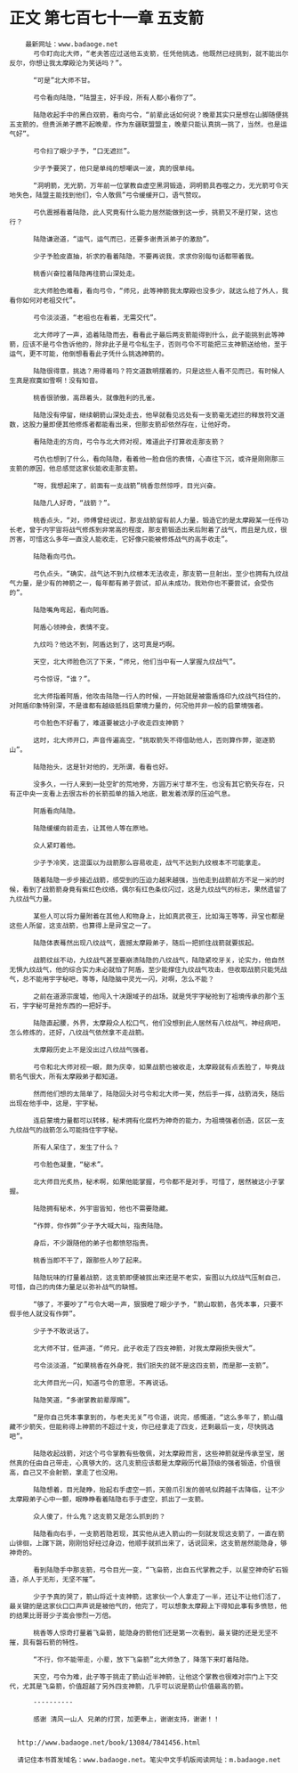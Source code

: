 # 正文 第七百七十一章 五支箭
        最新网址：www.badaoge.net
          弓令盯向北大师，“老夫答应过送他五支箭，任凭他挑选，他既然已经挑到，就不能出尔反尔，你想让我太摩殿沦为笑话吗？”。
      
          “可是”北大师不甘。
      
          弓令看向陆隐，“陆盟主，好手段，所有人都小看你了”。
      
          陆隐收起手中的黑白双箭，看向弓令，“前辈此话如何说？晚辈其实只是想在山脚随便挑五支箭的，但贵派弟子瞧不起晚辈，作为东疆联盟盟主，晚辈只能认真挑一挑了，当然，也是运气好”。
      
          弓令扫了眼少子予，“口无遮拦”。
      
          少子予要哭了，他只是单纯的想嘲讽一波，真的很单纯。
      
          “洞明箭，无光箭，万年前一位掌教自虚空黑洞锻造，洞明箭具吞噬之力，无光箭可令天地失色，陆盟主能找到他们，令人敬佩”弓令缓缓开口，语气赞叹。
      
          弓仇震撼看着陆隐，此人究竟有什么能力居然能做到这一步，挑箭又不是打架，这也行？
      
          陆隐谦逊道，“运气，运气而已，还要多谢贵派弟子的激励”。
      
          少子予脸皮直抽，祈求的看着陆隐，不要再说我，求求你别每句话都带着我。
      
          桃香兴奋拉着陆隐再往箭山深处走。
      
          北大师脸色难看，看向弓令，“师兄，此等神箭我太摩殿也没多少，就这么给了外人，我看你如何对老祖交代”。
      
          弓令淡淡道，“老祖也在看着，无需交代”。
      
          北大师哼了一声，追着陆隐而去，看看此子最后两支箭能得到什么，此子能挑到此等神箭，应该不是弓令告诉他的，除非此子是弓令私生子，否则弓令不可能把三支神箭送给他，至于运气，更不可能，他倒想看看此子凭什么挑选神箭的。
      
          陆隐很得意，挑选？用得着吗？符文道数明摆着的，只是这些人看不见而已，有时候人生真是寂寞如雪啊！没有知音。
      
          桃香很骄傲，高昂着头，就像胜利的孔雀。
      
          陆隐没有停留，继续朝箭山深处走去，他早就看见远处有一支箭毫无遮拦的释放符文道数，这股力量即便其他修炼者都能看出来，但那支箭却依然存在，让他好奇。
      
          看陆隐走的方向，弓令与北大师对视，难道此子打算收走那支箭？
      
          弓仇也想到了什么，看向陆隐，看着他一脸自信的表情，心直往下沉，或许是刚刚那三支箭的原因，他总感觉这家伙能收走那支箭。
      
          “呀，我想起来了，前面有一支战箭”桃香忽然惊呼，目光兴奋。
      
          陆隐几人好奇，“战箭？”。
      
          桃香点头，“对，师傅曾经说过，那支战箭留有前人力量，锻造它的是太摩殿某一任传功长老，曾于内宇宙将战气修炼到非常高的程度，那支箭锻造出来后附着了战气，而且是九纹，很厉害，可惜这么多年一直没人能收走，它好像只能被修炼战气的高手收走”。
      
          陆隐看向弓仇。
      
          弓仇点头，“确实，战气达不到九纹根本无法收走，那支箭一旦射出，至少也拥有九纹战气力量，是少有的神箭之一，每年都有弟子尝试，却从未成功，我劝你也不要尝试，会受伤的”。
      
          陆隐嘴角弯起，看向阿盾。
      
          阿盾心领神会，表情不变。
      
          九纹吗？他达不到，阿盾达到了，这可真是巧啊。
      
          天空，北大师脸色沉了下来，“师兄，他们当中有一人掌握九纹战气”。
      
          弓令惊讶，“谁？”。
      
          北大师指着阿盾，他攻击陆隐一行人的时候，一开始就是被雷盾烙印九纹战气挡住的，对阿盾印象特别深，不是谁都有越级抵挡启蒙境力量的，何况他并非一般的启蒙境强者。
      
          弓令脸色不好看了，难道要被这小子收走四支神箭？
      
          这时，北大师开口，声音传遍高空，“挑取箭矢不得借助他人，否则算作弊，驱逐箭山”。
      
          陆隐抬头，这是针对他的，无所谓，看看也好。
      
          没多久，一行人来到一处空旷的荒地旁，方圆万米寸草不生，也没有其它箭矢存在，只有正中央一支看上去很古朴的长箭孤单的插入地底，散发着浓厚的压迫气息。
      
          阿盾看向陆隐。
      
          陆隐缓缓向前走去，让其他人等在原地。
      
          众人紧盯着他。
      
          少子予冷笑，这混蛋以为战箭那么容易收走，战气不达到九纹根本不可能拿走。
      
          随着陆隐一步步接近战箭，感受到的压迫力越来越强，当他走到战箭前方不足一米的时候，看到了战箭箭身竟有紫红色纹络，偶尔有红色条纹闪过，这是九纹战气的标志，果然遗留了九纹战气力量。
      
          某些人可以将力量附着在其他人和物身上，比如真武夜王，比如海王等等，异宝也都是这些人所留，这支战箭，也算得上是异宝之一了。
      
          陆隐体表蓦然出现八纹战气，震撼太摩殿弟子，随后一把抓住战箭就要拔起。
      
          战箭纹丝不动，九纹战气甚至要崩溃陆隐的八纹战气，陆隐紧咬牙关，论实力，他自然无惧九纹战气，他的综合实力未必就怕了阿盾，至少能撑住九纹战气攻击，但收取战箭只能凭战气，总不能用宇字秘吧，等等，陆隐脑中灵光一闪，对啊，怎么不能？
      
          之前在道源宗废墟，他闯入十决跟域子的战场，就是凭宇字秘抢到了祖境传承的那个玉石，宇字秘可是抢东西的一把好手。
      
          陆隐直起腰，外界，太摩殿众人松口气，他们没想到此人居然有八纹战气，神经病吧，怎么修炼的，还好，八纹战气依然拿不走战箭。
      
          太摩殿历史上不是没出过八纹战气强者。
      
          弓令和北大师对视一眼，颇为庆幸，如果战箭也被收走，太摩殿就有点丢脸了，毕竟战箭名气很大，所有太摩殿弟子都知道。
      
          然而他们想的太简单了，陆隐回头对弓令和北大师一笑，然后手一挥，战箭消失，随后出现在他手中，这是，宇字秘。
      
          连启蒙境力量都可以转移，秘术拥有化腐朽为神奇的能力，为祖境强者创造，区区一支九纹战气的战箭怎么可能挡住宇字秘。
      
          所有人呆住了，发生了什么？
      
          弓令脸色凝重，“秘术”。
      
          北大师目光炙热，秘术啊，如果他能掌握，弓令都不是对手，可惜了，居然被这小子掌握。
      
          陆隐拥有秘术，外宇宙皆知，他也不需要隐藏。
      
          “作弊，你作弊”少子予大喊大叫，指责陆隐。
      
          身后，不少跟随他的弟子也都愤怒指责。
      
          桃香当即不干了，跟那些人吵了起来。
      
          陆隐玩味的打量着战箭，这支箭即便被拔出来还是不老实，妄图以九纹战气压制自己，可惜，自己的肉体力量足以弥补战气的缺憾。
      
          “够了，不要吵了”弓令大喝一声，狠狠瞪了眼少子予，“箭山取箭，各凭本事，只要不假手他人就没有作弊”。
      
          少子予不敢说话了。
      
          北大师不甘，低声道，“师兄，此子收走了四支神箭，对我太摩殿损失很大”。
      
          弓令淡淡道，“如果桃香在外身死，我们损失的就不是这四支箭，而是那一支箭”。
      
          北大师目光一闪，知道弓令的意思，不再说话。
      
          陆隐笑道，“多谢掌教前辈厚赐”。
      
          “是你自己凭本事拿到的，与老夫无关”弓令道，说完，感慨道，“这么多年了，箭山蕴藏不少箭矢，但能称得上神箭的不超过十支，你已经拿走了四支，还剩最后一支，尽快挑选吧”。
      
          陆隐收起战箭，对这个弓令掌教有些敬佩，对太摩殿而言，这些神箭就是传承至宝，居然真的任由自己带走，心真够大的，这几支箭应该都是太摩殿历代最顶级的强者锻造，价值很高，自己又不会射箭，拿走了也没用。
      
          陆隐想着，目光陡睁，抬起右手虚空一抓，天兽爪引发的兽吼似跨越千古降临，让不少太摩殿弟子心中一颤，眼睁睁看着陆隐右手于虚空，抓出了一支箭。
      
          众人傻了，什么鬼？这支箭又是怎么抓到的？
      
          陆隐看向右手，一支箭若隐若现，其实他从进入箭山的一刻就发现这支箭了，一直在箭山徘徊，上蹿下跳，刚刚恰好经过身边，他顺手就抓出来了，话说回来，这支箭居然能隐身，够神奇的。
      
          看到陆隐手中那支箭，弓令目光一变，“飞枭箭，出自五代掌教之手，以星空神奇矿石锻造，杀人于无形，无坚不摧”。
      
          少子予真的哭了，箭山将近十支神箭，这家伙一个人拿走了一半，还让不让他们活了，最关键的是这家伙口口声声说是被他气的，他完了，可以想象太摩殿上下得知此事有多愤怒，他的结果比哥哥少子嵩会惨烈一万倍。
      
          桃香等人惊奇打量着飞枭箭，能隐身的箭他们还是第一次看到，最关键的还是无坚不摧，具有磐石箭的特性。
      
          “不行，你不能带走，小辈，放下飞枭箭”北大师急了，降落下来盯着陆隐。
      
          天空，弓令为难，此子等于挑走了箭山近半神箭，让他这个掌教也很难对宗门上下交代，尤其是飞枭箭，价值超越了另外四支神箭，几乎可以说是箭山价值最高的箭。
      
          ----------
      
          感谢 清风一山人 兄弟的打赏，加更奉上，谢谢支持，谢谢！！
      
      
      http://www.badaoge.net/book/13084/7841456.html
      
      请记住本书首发域名：www.badaoge.net。笔尖中文手机版阅读网址：m.badaoge.net